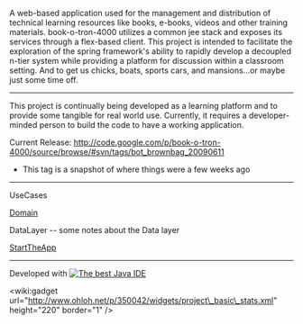 A web-based application used for the management and distribution of technical learning resources like books, e-books, videos and other training materials. book-o-tron-4000 utilizes a common jee stack and exposes its services through a flex-based client. This project is intended to facilitate the exploration of the spring framework's ability to rapidly develop a decoupled n-tier system while providing a platform for discussion within a classroom setting. And to get us chicks, boats, sports cars, and mansions...or maybe just some time off.


---


This project is continually being developed as a learning platform and to provide some tangible for real world use.  Currently, it requires a developer-minded person to build the code to have a working application.

Current Release: http://code.google.com/p/book-o-tron-4000/source/browse/#svn/tags/bot_brownbag_20090611
  * This tag is a snapshot of where things were a few weeks ago


---


UseCases

[Domain](Domain.md)

DataLayer -- some notes about the Data layer

[StartTheApp](StartTheApp.md)


---

<span>Developed with</span>
<a href='http://www.jetbrains.com/idea/'><img src='http://www.jetbrains.com/idea/opensource/img/all/banners/idea120x30_blue.gif' alt='The best Java IDE' border='0' /></a>

&lt;wiki:gadget url="http://www.ohloh.net/p/350042/widgets/project\_basic\_stats.xml" height="220"  border="1" /&gt;